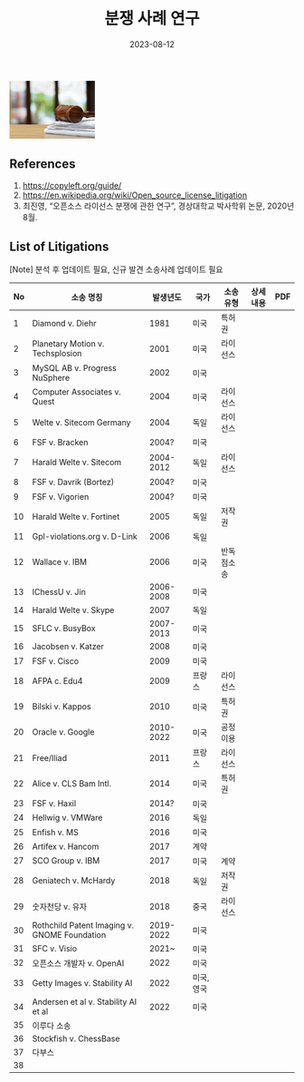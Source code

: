﻿---
title: "분쟁 사례 연구"
linkTitle: "분쟁 사례 연구"
weight: 2
date: 2023-08-12
type: docs
description: >
  소송사례 연구 페이지
---

<div ><span class="image fit">
  <img src="./Images-상단.PNG"  width="30%">
</div>

## References
1. https://copyleft.org/guide/
2. https://en.wikipedia.org/wiki/Open_source_license_litigation
3. 최진영, “오픈소스 라이선스 분쟁에 관한 연구”, 경상대학교 박사학위 논문, 2020년 8월.

## List of Litigations

[Note] 분석 후 업데이트 필요, 신규 발견 소송사례 업데이트 필요

| No | 소송 명칭 | 발생년도 | 국가 | 소송유형 | 상세내용 | PDF
|----|-----------------|------|------|------|-----|-----|
| 1  | Diamond v. Diehr  | 1981	| 미국 | 특허권 | |
| 2  | Planetary Motion v. Techsplosion  | 2001	| 미국 | 라이선스| |
| 3  | MySQL AB v. Progress NuSphere  | 2002| 미국 | | |
| 4  | Computer Associates v. Quest  | 2004	| 미국 | 라이선스 | |
| 5  | Welte v. Sitecom Germany  | 2004	| 독일| 라이선스 | |
| 6  | FSF v. Bracken | 2004?  | 미국	| | | |
| 7  | Harald Welte v. Sitecom  | 2004-2012	| 독일 | 라이선스| |
| 8  | FSF v. Davrik (Bortez)  | 2004?| 미국 | | |
| 9  | FSF v. Vigorien  | 2004? | 미국 | | |
| 10  | Harald Welte v. Fortinet  | 2005| 독일| 저작권| |
| 11  | Gpl-violations.org v. D-Link  | 2006 | 독일| | |
| 12  | Wallace v. IBM | 2006 | 미국 | 반독점소송| |
| 13  | IChessU v. Jin  | 2006-2008 | 미국 | | |
| 14  | Harald Welte v. Skype  | 2007 | 독일| | |
| 15  | SFLC v. BusyBox  | 2007-2013 | 미국 | | |
| 16  | Jacobsen v. Katzer  | 2008 | 미국 | | |
| 17  | FSF v. Cisco  | 2009| 미국 | | |
| 18  | AFPA c. Edu4  | 2009| 프랑스 | 라이선스| |
| 19  | Bilski v. Kappos  | 2010 | 미국 | 특허권| |
| 20  | Oracle v. Google  | 2010-2022 | 미국 | 공정이용| |
| 21  | Free/Iliad  | 2011 | 프랑스 | 라이선스 | |
| 22  | Alice v. CLS Bam Intl. | 2014 | 미국 | 특허권| |
| 23  | FSF v. Haxil | 2014? | 미국 | | |
| 24  | Hellwig v. VMWare | 2016 | 독일 | | |
| 25  | Enfish v. MS  | 2016 | 미국 | | |
| 26  | Artifex v. Hancom  | 2017 | 계약 | | |
| 27  | SCO Group v. IBM  | 2017 | 미국 | 계약 | |
| 28  | Geniatech v. McHardy  | 2018 | 독일 | 저작권 | |
| 29  | 숫자천당 v. 유자 | 2018 | 중국| 라이선스 | |
| 30  | Rothchild Patent Imaging v. GNOME Foundation | 2019-2022 |미국| | |
| 31  | SFC v. Visio  | 2021~| 미국 | | |
| 32  | 오픈소스 개발자 v. OpenAI  | 2022 | 미국 | | |
| 33  | Getty Images v. Stability AI  | 2022 | 미국, 영국 | | |
| 34  | Andersen et al v. Stability AI et al | 2022 | 미국| | |
| 35  | 이루다 소송  | | | | |
| 36  | Stockfish v. ChessBase  | | | | |
| 37  | 다부스  | | | | |
| 38  |   | | | | |


